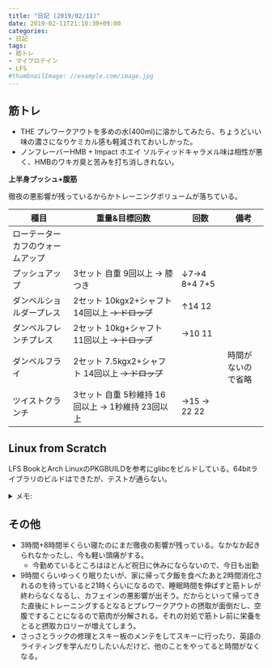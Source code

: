 ```yaml
---
title: "日記 (2019/02/11)"
date: 2019-02-11T21:10:30+09:00
categories:
- 日記
tags:
- 筋トレ
- マイプロテイン
- LFS
#thumbnailImage: //example.com/image.jpg
---
```


## 筋トレ

- THE プレワークアウトを多めの水(400ml)に溶かしてみたら、ちょうどいい味の濃さになりケミカル感も軽減されておいしかった。
- ノンフレーバーHMB + Impact ホエイ ソルティッドキャラメル味は相性が悪く、HMBのワキガ臭と苦みを打ち消しきれない。

**上半身プッシュ+腹筋**

徹夜の悪影響が残っているからかトレーニングボリュームが落ちている。

| 種目                             | 重量&目標回数                                     | 回数           | 備考               |
|----------------------------------|---------------------------------------------------|----------------|--------------------|
| ローテーターカフのウォームアップ |                                                   |                |                    |
| プッシュアップ                   | 3セット 自重 9回以上 → 膝つき                    | ↓7→4 8+4 7+5 |                    |
| ダンベルショルダープレス         | 2セット 10kgx2+シャフト 14回以上 ~~→ ドロップ~~  | ↑14 12        |                    |
| ダンベルフレンチプレス           | 2セット 10kg+シャフト 11回以上 ~~→ ドロップ~~    | →10 11        |                    |
| ダンベルフライ                   | 2セット 7.5kgx2+シャフト 14回以上 ~~→ ドロップ~~ |                | 時間がないので省略 |
| ツイストクランチ                 | 3セット 自重 5秒維持 16回以上 → 1秒維持 23回以上 | →15 → 22 22  |                    |

## Linux from Scratch
LFS BookとArch LinuxのPKGBUILDを参考にglibcをビルドしている。64bitライブラリのビルドはできたが、テストが通らない。

<!--more-->

<details>
<summary>メモ:</summary><div>
```
FAIL: c++-types-check
FAIL: dlfcn/bug-atexit3
FAIL: dlfcn/bug-dl-leaf
FAIL: dlfcn/default
FAIL: dlfcn/glrefmain
FAIL: dlfcn/tstcxaatexit
FAIL: dlfcn/tststatic2
FAIL: dlfcn/tststatic5
FAIL: elf/circleload1
FAIL: elf/constload1
FAIL: elf/dblload
FAIL: elf/dblunload
FAIL: elf/global
FAIL: elf/ifuncmain1
FAIL: elf/ifuncmain1pic
FAIL: elf/ifuncmain1pie
FAIL: elf/ifuncmain1vis
FAIL: elf/ifuncmain1vispic
FAIL: elf/ifuncmain1vispie
FAIL: elf/ifuncmain3
FAIL: elf/initfirst
FAIL: elf/lateglobal
FAIL: elf/loadtest
FAIL: elf/neededtest4
FAIL: elf/next
FAIL: elf/nodelete2
FAIL: elf/order
FAIL: elf/order-cmp
FAIL: elf/order2
FAIL: elf/order2-cmp
FAIL: elf/preloadtest
FAIL: elf/reldep
FAIL: elf/reldep2
FAIL: elf/reldep3
FAIL: elf/reldep5
FAIL: elf/reldep6
FAIL: elf/reldep7
FAIL: elf/reldep8
FAIL: elf/restest1
FAIL: elf/tst-align
FAIL: elf/tst-align2
FAIL: elf/tst-array2
FAIL: elf/tst-array2-cmp
FAIL: elf/tst-array4
FAIL: elf/tst-array4-cmp
FAIL: elf/tst-array5
FAIL: elf/tst-array5-cmp
FAIL: elf/tst-audit1
FAIL: elf/tst-audit10
FAIL: elf/tst-audit12
FAIL: elf/tst-audit2
FAIL: elf/tst-audit3
FAIL: elf/tst-audit4
FAIL: elf/tst-audit5
FAIL: elf/tst-audit6
FAIL: elf/tst-audit7
FAIL: elf/tst-audit8
FAIL: elf/tst-audit9
UNSUPPORTED: elf/tst-avx
UNSUPPORTED: elf/tst-avx512
FAIL: elf/tst-deep1
FAIL: elf/tst-dlmopen1
FAIL: elf/tst-dlopenrpath
FAIL: elf/tst-execstack
FAIL: elf/tst-execstack-needed
FAIL: elf/tst-global1
FAIL: elf/tst-gnu2-tls1
FAIL: elf/tst-initorder
FAIL: elf/tst-initorder-cmp
FAIL: elf/tst-initorder2
FAIL: elf/tst-initorder2-cmp
FAIL: elf/tst-libc_dlvsym
FAIL: elf/tst-libc_dlvsym-static
FAIL: elf/tst-main1
FAIL: elf/tst-nodelete-dlclose
FAIL: elf/tst-pie1
FAIL: elf/tst-quad1
FAIL: elf/tst-quad2
FAIL: elf/tst-tls-dlinfo
FAIL: elf/tst-tls-manydynamic
FAIL: elf/tst-tls10
FAIL: elf/tst-tls11
FAIL: elf/tst-tls12
FAIL: elf/tst-tls14
FAIL: elf/tst-tls17
FAIL: elf/tst-tls18
FAIL: elf/tst-tls19
FAIL: elf/tst-tls3
FAIL: elf/tst-tls4
FAIL: elf/tst-tls5
FAIL: elf/tst-tls6
FAIL: elf/tst-tls7
FAIL: elf/tst-tls8
FAIL: elf/tst-unique3
FAIL: elf/unload4
FAIL: elf/unload6
FAIL: elf/unload7
FAIL: elf/unload8
FAIL: inet/tst-idna_name_classify
FAIL: math/test-double-libmvec-alias
FAIL: math/test-double-libmvec-alias-avx
UNSUPPORTED: math/test-double-libmvec-alias-avx-main
FAIL: math/test-double-libmvec-alias-avx2
UNSUPPORTED: math/test-double-libmvec-alias-avx2-main
FAIL: math/test-double-libmvec-alias-avx512
UNSUPPORTED: math/test-double-libmvec-alias-avx512-main
UNSUPPORTED: math/test-double-libmvec-sincos-avx
UNSUPPORTED: math/test-double-libmvec-sincos-avx2
UNSUPPORTED: math/test-double-libmvec-sincos-avx512
FAIL: math/test-float-libmvec-alias
FAIL: math/test-float-libmvec-alias-avx
UNSUPPORTED: math/test-float-libmvec-alias-avx-main
FAIL: math/test-float-libmvec-alias-avx2
UNSUPPORTED: math/test-float-libmvec-alias-avx2-main
FAIL: math/test-float-libmvec-alias-avx512
UNSUPPORTED: math/test-float-libmvec-alias-avx512-main
UNSUPPORTED: math/test-float-libmvec-sincosf-avx
UNSUPPORTED: math/test-float-libmvec-sincosf-avx2
UNSUPPORTED: math/test-float-libmvec-sincosf-avx512
UNSUPPORTED: misc/tst-pkey
UNSUPPORTED: misc/tst-ttyname
UNSUPPORTED: nptl/test-cond-printers
UNSUPPORTED: nptl/test-condattr-printers
UNSUPPORTED: nptl/test-mutex-printers
UNSUPPORTED: nptl/test-mutexattr-printers
UNSUPPORTED: nptl/test-rwlock-printers
UNSUPPORTED: nptl/test-rwlockattr-printers
FAIL: nptl/tst-atfork2
FAIL: nptl/tst-execstack
FAIL: nptl/tst-fini1
FAIL: nptl/tst-tls3
FAIL: nptl/tst-tls3-malloc
FAIL: nptl/tst-tls6
UNSUPPORTED: resolv/tst-resolv-ai_idn
UNSUPPORTED: resolv/tst-resolv-ai_idn-latin1
FAIL: stdlib/tst-putenv
FAIL: stdlib/tst-tls-atexit
FAIL: stdlib/tst-tls-atexit-nodelete
Summary of test results:
    114 FAIL
   5721 PASS
     24 UNSUPPORTED
     19 XFAIL
```
</div></details>

## その他
- 3時間+8時間半くらい寝たのにまだ徹夜の影響が残っている。なかなか起きられなかったし、今も軽い頭痛がする。
    - 今勤めているところはほとんど祝日に休みにならないので、今日も出勤
- 9時間くらいゆっくり眠りたいが、家に帰って夕飯を食べたあと2時間消化されるのを待っていると21時くらいになるので、睡眠時間を伸ばすと筋トレが終わらなくなるし、カフェインの悪影響が出そう。だからといって帰ってきた直後にトレーニングするとなるとプレワークアウトの摂取が面倒だし、空腹ですることになるので筋肉が分解される。それの対処で筋トレ前に栄養をとると摂取カロリーが増えてしまう。
- さっさとラックの修理とスキー板のメンテをしてスキーに行ったり、英語のライティングを学んだりしたいんだけど、他のことをやってると時間がなくなる。
